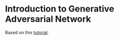 # Introduction to Generative Adversarial Network

Based on this [tutorial](https://www.pyimagesearch.com/2020/11/16/gans-with-keras-and-tensorflow/).